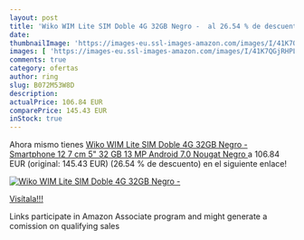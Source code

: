 ```yaml
---
layout: post
title: 'Wiko WIM Lite SIM Doble 4G 32GB Negro -  al 26.54 % de descuento'
date: 
thumbnailImage: 'https://images-eu.ssl-images-amazon.com/images/I/41K7QGjRHPL._SL200_.jpg'
images: [ 'https://images-eu.ssl-images-amazon.com/images/I/41K7QGjRHPL._SL200_.jpg' ]
comments: true
category: ofertas
author: ring
slug: B072M53W8D
description:
actualPrice: 106.84 EUR
comparePrice: 145.43 EUR
inStock: true
---
```


Ahora mismo tienes [Wiko WIM Lite SIM Doble 4G 32GB Negro - Smartphone  12 7 cm  5"   32 GB  13 MP  Android  7.0 Nougat  Negro ](https://www.amazon.es/dp/B072M53W8D/?tag=tolees-21) a 106.84 EUR (original: 145.43 EUR) (26.54 %  de descuento) en el siguiente enlace!

[![Wiko WIM Lite SIM Doble 4G 32GB Negro - ](https://images-eu.ssl-images-amazon.com/images/I/41K7QGjRHPL._SL200_.jpg)](https://www.amazon.es/dp/B072M53W8D/?tag=tolees-21)

[Visítala!!!](https://www.amazon.es/dp/B072M53W8D/?tag=tolees-21)

Links participate in Amazon Associate program and might generate a comission on qualifying sales
